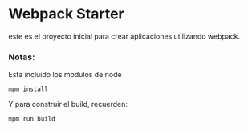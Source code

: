 # Webpack Starter

este es el proyecto inicial para crear aplicaciones utilizando webpack.

### Notas:
Esta incluido los modulos de node
```
mpm install
```
Y para construir el build, recuerden:
```
mpm run build
```
